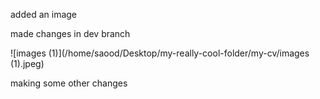 added an image



made changes in dev branch

![images (1)](/home/saood/Desktop/my-really-cool-folder/my-cv/images (1).jpeg)



making some other changes